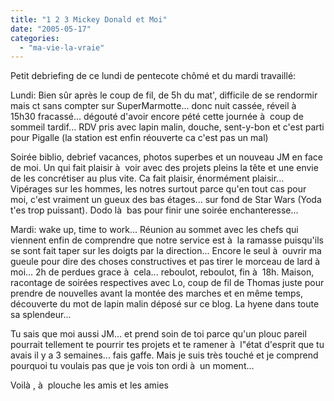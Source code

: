 ```yaml
---
title: "1 2 3 Mickey Donald et Moi"
date: "2005-05-17"
categories: 
  - "ma-vie-la-vraie"
---
```


Petit debriefing de ce lundi de pentecote chômé et du mardi travaillé:

Lundi: Bien sûr après le coup de fil, de 5h du mat', difficile de se rendormir mais ct sans compter sur SuperMarmotte... donc nuit cassée, réveil à  15h30 fracassé... dégouté d'avoir encore pété cette journée à  coup de sommeil tardif... RDV pris avec lapin malin, douche, sent-y-bon et c'est parti pour Pigalle (la station est enfin réouverte ca c'est pas un mal)

Soirée biblio, debrief vacances, photos superbes et un nouveau JM en face de moi. Un qui fait plaisir à  voir avec des projets pleins la tête et une envie de les concrétiser au plus vite. Ca fait plaisir, énormément plaisir... Vipérages sur les hommes, les notres surtout parce qu'en tout cas pour moi, c'est vraiment un gueux des bas étages... sur fond de Star Wars (Yoda t'es trop puissant). Dodo là  bas pour finir une soirée enchanteresse...

Mardi: wake up, time to work... Réunion au sommet avec les chefs qui viennent enfin de comprendre que notre service est à  la ramasse puisqu'ils se sont fait taper sur les doigts par la direction... Encore le seul à  ouvrir ma gueule pour dire des choses constructives et pas tirer le morceau de lard à  moi... 2h de perdues grace à  cela... reboulot, reboulot, fin à  18h. Maison, racontage de soirées respectives avec Lo, coup de fil de Thomas juste pour prendre de nouvelles avant la montée des marches et en même temps, découverte du mot de lapin malin déposé sur ce blog. La hyene dans toute sa splendeur...

Tu sais que moi aussi JM... et prend soin de toi parce qu'un plouc pareil pourrait tellement te pourrir tes projets et te ramener à  l"état d'esprit que tu avais il y a 3 semaines... fais gaffe. Mais je suis très touché et je comprend pourquoi tu voulais pas que je vois ton ordi à  un moment...

Voilà , à  plouche les amis et les amies
